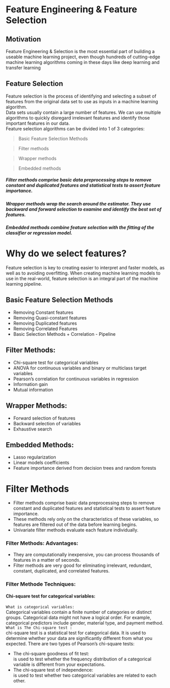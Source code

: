 # Feature Engineering & Feature Selection


## Motivation
Feature Engineering & Selection is the most essential part of building a useable machine learning project, even though hundreds of cutting-edge machine
learning algorithms coming in these days like deep learning and transfer learning

## Feature Selection
Feature selection is the process of identifying and selecting a subset of features from the original data set to use as inputs in a machine learning algorithm.
<br/>
Data sets usually contain a large number of features. We can use multiple algorithms to quickly disregard irrelevant features and identify those important features in our data.
<br/>
Feature selection algorithms can be divided into 1 of 3 categories: <br/>
> Basic Feature Selection Methods <br/>

> Filter methods <br/>

> Wrapper methods <br/>

> Embedded methods <br/>


##### Filter methods comprise basic data preprocessing steps to remove constant and duplicated features and statistical tests to assert feature importance.
##### Wrapper methods wrap the search around the estimator. They use backward and forward selection to examine and identify the best set of features.
##### Embedded methods combine feature selection with the fitting of the classifier or regression model.

# Why do we select features?
Feature selection is key to creating easier to interpret and faster models, as well as to avoiding overfitting. When creating machine learning models to use in the real-world, feature selection is an integral part of the machine learning pipeline.

## Basic Feature Selection Methods
* Removing Constant features
* Removing Quasi-constant features
* Removing Duplicated features
* Removing Correlated Features
* Basic Selection Methods + Correlation - Pipeline

## Filter Methods:
* Chi-square test for categorical variables
* ANOVA for continuous variables and binary or multiclass target variables
* Pearson’s correlation for continuous variables in regression
* Information gain
* Mutual information

## Wrapper Methods:
* Forward selection of features
* Backward selection of variables
* Exhaustive search
## Embedded Methods:
* Lasso regularization
* Linear models coefficients
* Feature importance derived from decision trees and random forests

# Filter Methods
* Filter methods comprise basic data preprocessing steps to remove constant and duplicated features and statistical tests to assert feature importance.
* These methods rely only on the characteristics of these variables, so features are filtered out of the data before learning begins. 
* Univariate filter methods evaluate each feature individually. 
### Filter Methods: Advantages:
* They are computationally inexpensive, you can process thousands of features in a matter of seconds.
* Filter methods are very good for eliminating irrelevant, redundant, constant, duplicated, and correlated features.
### Filter Methode Techniques:
#### Chi-square test for categorical variables:
`What is categorical variables: ` <br/>
Categorical variables contain a finite number of categories or distinct groups. Categorical data might not have a logical order. For example, categorical predictors include gender, material type, and payment method. <br/>
`What is The Chi-square test :` <br/>
chi-square test is a statistical test for categorical data. It is used to determine whether your data are significantly different from what you expected. There are two types of Pearson’s chi-square tests:
* The chi-square goodness of fit test: <br/>
is used to test whether the frequency distribution of a categorical variable is different from your expectations.
* The chi-square test of independence: <br/>
 is used to test whether two categorical variables are related to each other.







